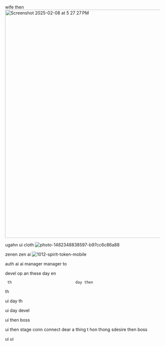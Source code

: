wife then<img width="744" alt="Screenshot 2025-02-08 at 5 27 27 PM" src="https://github.com/user-attachments/assets/a53b9a86-513c-44a1-ad16-bf4c7b65af92" />


ugahn ui cloth
![photo-1482348838597-b97cc6c86a88](https://github.com/user-attachments/assets/00e9c1af-6ddc-460e-ba5d-12ed07d490fd)

zenen zen     ai 
![1012-spirit-token-mobile](https://github.com/user-attachments/assets/24a969cb-0ca8-4116-8cb3-b0731d95a4e9)

auth ai          ai manager 
manager                    to

devel
     op an these             day en 

     th                             day then 
th 

ui                                           day 
  th 

ui     day 
  devel 

ui    then 
  boss 

ui    then        stage          conn             connect  dear             a thing          t hon    thong  sdesire    then
  boss 

ui
  ui 
